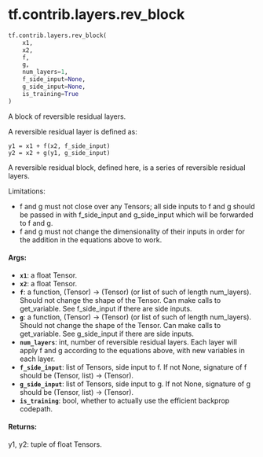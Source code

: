 <div itemscope itemtype="http://developers.google.com/ReferenceObject">
<meta itemprop="name" content="tf.contrib.layers.rev_block" />
<meta itemprop="path" content="Stable" />
</div>

# tf.contrib.layers.rev_block

``` python
tf.contrib.layers.rev_block(
    x1,
    x2,
    f,
    g,
    num_layers=1,
    f_side_input=None,
    g_side_input=None,
    is_training=True
)
```

A block of reversible residual layers.

A reversible residual layer is defined as:

```
y1 = x1 + f(x2, f_side_input)
y2 = x2 + g(y1, g_side_input)
```

A reversible residual block, defined here, is a series of reversible residual
layers.

Limitations:
* f and g must not close over any Tensors; all side inputs to f and g should
  be passed in with f_side_input and g_side_input which will be forwarded to
  f and g.
* f and g must not change the dimensionality of their inputs in order for the
  addition in the equations above to work.

#### Args:

* <b>`x1`</b>: a float Tensor.
* <b>`x2`</b>: a float Tensor.
* <b>`f`</b>: a function, (Tensor) -> (Tensor) (or list of such of length num_layers).
    Should not change the shape of the Tensor. Can make calls to get_variable.
    See f_side_input if there are side inputs.
* <b>`g`</b>: a function, (Tensor) -> (Tensor) (or list of such of length num_layers).
    Should not change the shape of the Tensor. Can make calls to get_variable.
    See g_side_input if there are side inputs.
* <b>`num_layers`</b>: int, number of reversible residual layers. Each layer will
    apply f and g according to the equations above, with new variables in each
    layer.
* <b>`f_side_input`</b>: list of Tensors, side input to f. If not None, signature of f
    should be (Tensor, list<Tensor>) -> (Tensor).
* <b>`g_side_input`</b>: list of Tensors, side input to g. If not None, signature of g
    should be (Tensor, list<Tensor>) -> (Tensor).
* <b>`is_training`</b>: bool, whether to actually use the efficient backprop codepath.


#### Returns:

y1, y2: tuple of float Tensors.